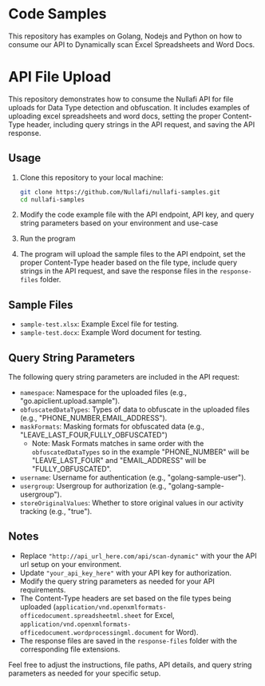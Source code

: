 # Code Samples

This repository has examples on Golang, Nodejs and Python on how to consume our API to Dynamically scan Excel Spreadsheets and Word Docs.

# API File Upload

This repository demonstrates how to consume the Nullafi API for file uploads for Data Type detection and obfuscation. 
It includes examples of uploading excel spreadsheets and word docs, setting the proper Content-Type header, including query strings in the API request, and saving the API response.

## Usage

1. Clone this repository to your local machine:

   ```bash
   git clone https://github.com/Nullafi/nullafi-samples.git
   cd nullafi-samples
   ```

2. Modify the code example file with the API endpoint, API key, and query string parameters based on your environment and use-case

3. Run the program

4. The program will upload the sample files to the API endpoint, set the proper Content-Type header based on the file type, include query strings in the API request, and save the response files in the `response-files` folder.

## Sample Files

- `sample-test.xlsx`: Example Excel file for testing.
- `sample-test.docx`: Example Word document for testing.

## Query String Parameters

The following query string parameters are included in the API request:

- `namespace`: Namespace for the uploaded files (e.g., "go.apiclient.upload.sample").
- `obfuscatedDataTypes`: Types of data to obfuscate in the uploaded files (e.g., "PHONE_NUMBER,EMAIL_ADDRESS").
- `maskFormats`: Masking formats for obfuscated data (e.g., "LEAVE_LAST_FOUR,FULLY_OBFUSCATED") 
  - Note: Mask Formats matches in same order with the `obfuscatedDataTypes` so in the example "PHONE_NUMBER" will be "LEAVE_LAST_FOUR" and "EMAIL_ADDRESS" will be "FULLY_OBFUSCATED".
- `username`: Username for authentication (e.g., "golang-sample-user").
- `usergroup`: Usergroup for authorization (e.g., "golang-sample-usergroup").
- `storeOriginalValues`: Whether to store original values in our activity tracking (e.g., "true").

## Notes

- Replace `"http://api_url_here.com/api/scan-dynamic"` with your the API url setup on your environment.
- Update `"your_api_key_here"` with your API key for authorization.
- Modify the query string parameters as needed for your API requirements.
- The Content-Type headers are set based on the file types being uploaded (`application/vnd.openxmlformats-officedocument.spreadsheetml.sheet` for Excel, `application/vnd.openxmlformats-officedocument.wordprocessingml.document` for Word).
- The response files are saved in the `response-files` folder with the corresponding file extensions.

Feel free to adjust the instructions, file paths, API details, and query string parameters as needed for your specific setup.
